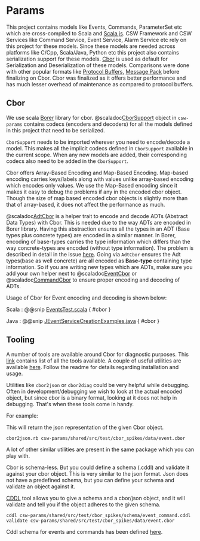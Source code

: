 # Params

This project contains models like Events, Commands, ParameterSet etc which are cross-compiled
to Scala and [Scala.js](https://www.scala-js.org/). 
CSW Framework and CSW Services like Command Service, Event Service, Alarm Service etc
rely on this project for these models.
Since these models are needed across platforms like C/Cpp, Scala/Java, Python etc
this project also contains serialization support for these models. 
[Cbor](https://cbor.io/) is used as default for Serialization and Deserialization of these models. 
Comparisons were done with other popular formats like [Protocol Buffers](https://developers.google.com/protocol-buffers/),
[Message Pack](https://msgpack.org/index.html) before finalizing on Cbor. 
Cbor was finalized as it offers better performance and has much lesser overhead of maintenance as compared to protocol buffers.

## Cbor

We use scala [Borer](https://github.com/sirthias/borer) library for cbor. 
@scaladoc[CborSupport](csw/params/core/formats/CborSupport) object in `csw-params` contains 
codecs (encoders and decoders) for all the models defined in this project that need to be serialized.

`CborSupport` needs to be imported wherever you need to encode/decode a model. This makes 
all the implicit codecs defined in `CborSupport` available in the current scope.
When any new models are added, their corresponding codecs also need to be added in the `CborSupport`.

Cbor offers Array-Based Encoding and Map-Based Encoding.
Map-based encoding carries keys/labels along with values unlike array-based encoding which encodes only values.
We use the Map-Based encoding since it makes it easy to debug the problems if any in the encoded cbor object.
Though the size of map based encoded cbor objects is slightly more than that of array-based,
it does not affect the performance as much.


@scaladoc[AdtCbor](csw/params/core/formats/AdtCbor) is a helper trait to encode and decode 
ADTs (Abstract Data Types) with Cbor. This is needed due to the way ADTs are encoded in Borer library. 
Having this abstraction ensures all the types in an ADT (Base types plus concrete types) are encoded in a similar manner.
In Borer, encoding of base-types carries the type information which differs than the way concrete-types are 
encoded (without type information).
The problem is described in detail in the issue [here](https://github.com/sirthias/borer/issues/17).
Going via `AdtCbor` ensures the Adt types(base as well concrete) are all encoded as **Base-type** containing
type information.
So if you are writing new types which are ADTs, make sure you add your own helper next to 
@scaladoc[EventCbor](csw/params/core/formats/EventCbor) or 
@scaladoc[CommandCbor](csw/params/core/formats/CommandCbor) to ensure proper encoding and 
decoding of ADTs.

 
Usage of Cbor for Event encoding and decoding is shown below:

Scala
:   @@snip [EventsTest.scala](../../../../../examples/src/test/scala/example/params/EventsTest.scala) { #cbor }

Java
:   @@snip [JEventServiceCreationExamples.java](../../../../../examples/src/test/java/example/params/JEventsTest.java) { #cbor }
  

## Tooling

A number of tools are available around Cbor for diagnostic purposes.
This [link](https://cbor.io/tools.html) contains list of all the tools available.
A couple of useful utilities are available [here](https://github.com/cabo/cbor-diag).
Follow the readme for details regarding installation and usage.
 
Utilities like `cbor2json` or `cbor2diag` could be very helpful while debugging. 
Often in development/debugging we wish to look at the actual encoded object,
but since cbor is a binary format, looking at it does not help in debugging.
That's when these tools come in handy.

For example:

This will return the json representation of the given Cbor object.
 
```
cbor2json.rb csw-params/shared/src/test/cbor_spikes/data/event.cbor
```

A lot of other similar utilities are present in the same package which you can play with.


Cbor is schema-less. But you could define a schema (.cddl) and validate it against your cbor object.
This is very similar to the json format. Json does not have a predefined schema, but you can define your schema
and validate an object against it.

[CDDL](https://rubygems.org/gems/cddl/versions/0.8.8) tool allows you to give a schema and a cbor/json object,
and it will validate and tell you if the object adheres to the given schema.

`cddl csw-params/shared/src/test/cbor_spikes/schema/event_command.cddl validate csw-params/shared/src/test/cbor_spikes/data/event.cbor`

Cddl schema for events and commands has been defined
[here](../../../../../csw-params/shared/src/test/cbor_spikes/schema/event_command.cddl.txt).